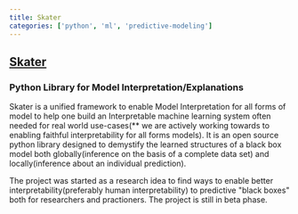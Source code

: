 ```yaml
---
title: Skater
categories: ['python', 'ml', 'predictive-modeling']
---
```

## [Skater](https://github.com/oracle/Skater)

### Python Library for Model Interpretation/Explanations


Skater is a unified framework to enable Model Interpretation for all forms of model to help one build an Interpretable
machine learning system often needed for real world use-cases(** we are actively working towards to enabling faithful interpretability for all forms models). It is an open source python library designed to
demystify the learned structures of a black box model both globally(inference on the basis of a complete data set)
and locally(inference about an individual prediction).

The project was started as a research idea to find ways to enable better interpretability(preferably human interpretability) to predictive "black boxes" both for researchers and practioners. The project is still in beta phase.

